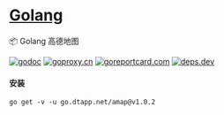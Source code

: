 <h1>
<a href="https://www.dtapp.net/">Golang</a>
</h1>

📦 Golang 高德地图

[comment]: <> (go)
[![godoc](https://pkg.go.dev/badge/go.dtapp.net/amap?status.svg)](https://pkg.go.dev/go.dtapp.net/amap)
[![goproxy.cn](https://goproxy.cn/stats/go.dtapp.net/amap/badges/download-count.svg)](https://goproxy.cn/stats/go.dtapp.net/amap)
[![goreportcard.com](https://goreportcard.com/badge/go.dtapp.net/amap)](https://goreportcard.com/report/go.dtapp.net/amap)
[![deps.dev](https://img.shields.io/badge/deps-go-red.svg)](https://deps.dev/go/go.dtapp.net%2Famap)

#### 安装

```shell
go get -v -u go.dtapp.net/amap@v1.0.2
```
